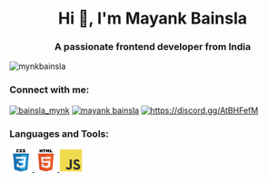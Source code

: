<h1 align="center">Hi 👋, I'm Mayank Bainsla</h1>
<h3 align="center">A passionate frontend developer from India</h3>

<p align="left"> <img src="https://komarev.com/ghpvc/?username=mynkbainsla&label=Profile%20views&color=0e75b6&style=flat" alt="mynkbainsla" /> </p>

<h3 align="left">Connect with me:</h3>
<p align="left">
<a href="https://twitter.com/bainsla_mynk" target="blank"><img align="center" src="https://raw.githubusercontent.com/rahuldkjain/github-profile-readme-generator/master/src/images/icons/Social/twitter.svg" alt="bainsla_mynk" height="30" width="40" /></a>
<a href="https://linkedin.com/in/mayank bainsla" target="blank"><img align="center" src="https://raw.githubusercontent.com/rahuldkjain/github-profile-readme-generator/master/src/images/icons/Social/linked-in-alt.svg" alt="mayank bainsla" height="30" width="40" /></a>
<a href="https://discord.gg/https://discord.gg/AtBHFefM" target="blank"><img align="center" src="https://raw.githubusercontent.com/rahuldkjain/github-profile-readme-generator/master/src/images/icons/Social/discord.svg" alt="https://discord.gg/AtBHFefM" height="30" width="40" /></a>
</p>

<h3 align="left">Languages and Tools:</h3>
<p align="left"> <a href="https://www.w3schools.com/css/" target="_blank" rel="noreferrer"> <img src="https://raw.githubusercontent.com/devicons/devicon/master/icons/css3/css3-original-wordmark.svg" alt="css3" width="40" height="40"/> </a> <a href="https://www.w3.org/html/" target="_blank" rel="noreferrer"> <img src="https://raw.githubusercontent.com/devicons/devicon/master/icons/html5/html5-original-wordmark.svg" alt="html5" width="40" height="40"/> </a> <a href="https://developer.mozilla.org/en-US/docs/Web/JavaScript" target="_blank" rel="noreferrer"> <img src="https://raw.githubusercontent.com/devicons/devicon/master/icons/javascript/javascript-original.svg" alt="javascript" width="40" height="40"/> </a> </p>

